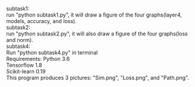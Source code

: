 subtask1:  
run "python subtask1.py", it will draw a figure of the four graphs(layer4, models, accuracy, and loss).  
subtask2:  
run "python subtask2.py", it will also draw a figure of the four graphs(loss and norm).  
subtask4:  
Run "python subtask4.py" in terminal  
Requirements: Python 3.6  
              Tensorflow 1.8  
              Scikit-learn 0.19  
This program produces 3 pictures: "Sim.png", "Loss.png", and "Path.png".  
